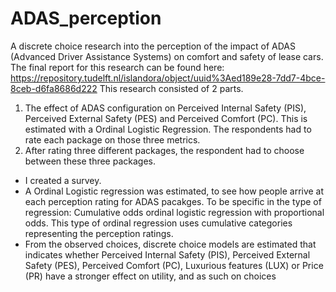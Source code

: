 # ADAS_perception

A discrete choice research into the perception of the impact of ADAS (Advanced Driver Assistance Systems) on comfort and safety of lease cars. The final report for this research can be found here: https://repository.tudelft.nl/islandora/object/uuid%3Aed189e28-7dd7-4bce-8ceb-d6fa8686d222
This research consisted of 2 parts. 
1. The effect of ADAS configuration on Perceived Internal Safety (PIS), Perceived External Safety (PES) and Perceived Comfort (PC). This is estimated with a Ordinal Logistic Regression. The respondents had to rate each package on those three metrics.
2. After rating three different packages, the respondent had to choose between these three packages. 

- I created a survey. 
- A Ordinal Logistic regression was estimated, to see how people arrive at each perception rating for ADAS pacakges. To be specific in the type of regression: Cumulative odds ordinal logistic regression with proportional odds. This type of ordinal regression uses cumulative categories representing the perception ratings.
- From the observed choices, discrete choice models are estimated that indicates whether Perceived Internal Safety (PIS), Perceived External Safety (PES), Perceived Comfort (PC), Luxurious features (LUX) or Price (PR) have a stronger effect on utility, and as such on choices

